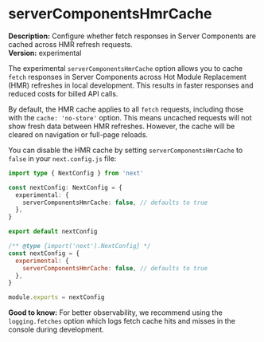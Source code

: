 # serverComponentsHmrCache

**Description:** Configure whether fetch responses in Server Components are cached across HMR refresh requests.  
**Version:** experimental

The experimental `serverComponentsHmrCache` option allows you to cache `fetch` responses in Server Components across Hot Module Replacement (HMR) refreshes in local development. This results in faster responses and reduced costs for billed API calls.

By default, the HMR cache applies to all `fetch` requests, including those with the `cache: 'no-store'` option. This means uncached requests will not show fresh data between HMR refreshes. However, the cache will be cleared on navigation or full-page reloads.

You can disable the HMR cache by setting `serverComponentsHmrCache` to `false` in your `next.config.js` file:

```ts
import type { NextConfig } from 'next'

const nextConfig: NextConfig = {
  experimental: {
    serverComponentsHmrCache: false, // defaults to true
  },
}

export default nextConfig
```

```js
/** @type {import('next').NextConfig} */
const nextConfig = {
  experimental: {
    serverComponentsHmrCache: false, // defaults to true
  },
}

module.exports = nextConfig
```

**Good to know:** For better observability, we recommend using the `logging.fetches` option which logs fetch cache hits and misses in the console during development.
